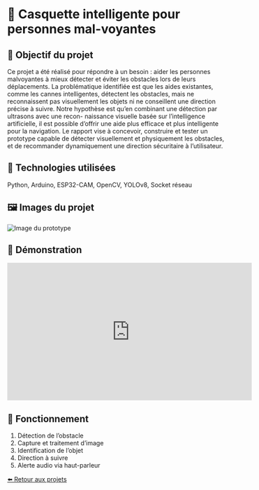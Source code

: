 # 🧢 Casquette intelligente pour personnes mal-voyantes

## 🎯 Objectif du projet
Ce projet a été réalisé pour répondre à un besoin : aider les personnes malvoyantes à
mieux détecter et éviter les obstacles lors de leurs déplacements. La problématique
identifiée est que les aides existantes, comme les cannes intelligentes, détectent les
obstacles, mais ne reconnaissent pas visuellement les objets ni ne conseillent une
direction précise à suivre.
Notre hypothèse est qu’en combinant une détection par ultrasons avec une recon-
naissance visuelle basée sur l’intelligence artificielle, il est possible d’offrir une aide
plus efficace et plus intelligente pour la navigation.
Le rapport vise à concevoir, construire et tester un prototype capable de détecter
visuellement et physiquement les obstacles, et de recommander dynamiquement
une direction sécuritaire à l’utilisateur. 

## 🧰 Technologies utilisées
Python, Arduino, ESP32-CAM, OpenCV, YOLOv8, Socket réseau

## 🖼️ Images du projet
![Image du prototype](images/casquette.png)

## 🎥 Démonstration
<iframe width="560" height="315" src="https://www.youtube.com/embed/TON_CODE_VIDEO" frameborder="0" allowfullscreen></iframe>

## 🔎 Fonctionnement
1. Détection de l’obstacle
2. Capture et traitement d’image
3. Identification de l’objet
4. Direction à suivre
5. Alerte audio via haut-parleur

[⬅️ Retour aux projets](projets.md)

